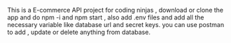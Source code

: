 This is a E-commerce API project for coding ninjas , download or clone the app and do npm -i and npm start , also add .env files and add all the necessary variable like database url and secret keys. you can use postman to add , update or delete anything from database.
